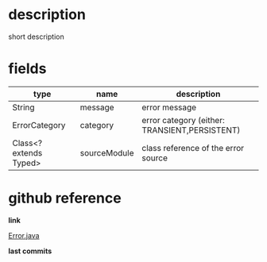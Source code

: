 # description

short description

# fields

| type | name | description |
|------|------|-------------|
| String | message | error message |
| ErrorCategory | category | error category (either: TRANSIENT,PERSISTENT) |
| Class<? extends Typed> | sourceModule | class reference of the error source |

# github reference

**link**

[Error.java](https://github.com/trivium-io/trivium/blob/master/src/io/trivium/extension/fact/Error.java)

**last commits**

<div id='commits' data-path='src/io/trivium/extension/fact/Error.java'></div>
<script src='../../js/commits.js' async></script>
